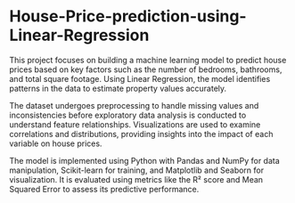 # House-Price-prediction-using-Linear-Regression
This project focuses on building a machine learning model to predict house prices based on key factors such as the number of bedrooms, bathrooms, and total square footage. Using Linear Regression, the model identifies patterns in the data to estimate property values accurately.

The dataset undergoes preprocessing to handle missing values and inconsistencies before exploratory data analysis is conducted to understand feature relationships. Visualizations are used to examine correlations and distributions, providing insights into the impact of each variable on house prices.

The model is implemented using Python with Pandas and NumPy for data manipulation, Scikit-learn for training, and Matplotlib and Seaborn for visualization. It is evaluated using metrics like the R² score and Mean Squared Error to assess its predictive performance.
